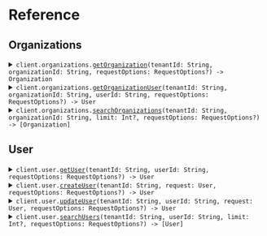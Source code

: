 # Reference
## Organizations
<details><summary><code>client.organizations.<a href="/Sources/Resources/Organizations/OrganizationsClient.swift">getOrganization</a>(tenantId: String, organizationId: String, requestOptions: RequestOptions?) -> Organization</code></summary>
<dl>
<dd>

#### 🔌 Usage

<dl>
<dd>

<dl>
<dd>

```swift
import Foundation
import PathParameters

private func main() async throws {
    let client = PathParametersClient()

    try await client.organizations.getOrganization(
        tenantId: "tenant_id",
        organizationId: "organization_id"
    )
}

try await main()
```
</dd>
</dl>
</dd>
</dl>

#### ⚙️ Parameters

<dl>
<dd>

<dl>
<dd>

**tenantId:** `String` 
    
</dd>
</dl>

<dl>
<dd>

**organizationId:** `String` 
    
</dd>
</dl>

<dl>
<dd>

**requestOptions:** `RequestOptions?` — Additional options for configuring the request, such as custom headers or timeout settings.
    
</dd>
</dl>
</dd>
</dl>


</dd>
</dl>
</details>

<details><summary><code>client.organizations.<a href="/Sources/Resources/Organizations/OrganizationsClient.swift">getOrganizationUser</a>(tenantId: String, organizationId: String, userId: String, requestOptions: RequestOptions?) -> User</code></summary>
<dl>
<dd>

#### 🔌 Usage

<dl>
<dd>

<dl>
<dd>

```swift
import Foundation
import PathParameters

private func main() async throws {
    let client = PathParametersClient()

    try await client.organizations.getOrganizationUser(
        organizationId: "organization_id",
        userId: "user_id"
    )
}

try await main()
```
</dd>
</dl>
</dd>
</dl>

#### ⚙️ Parameters

<dl>
<dd>

<dl>
<dd>

**tenantId:** `String` 
    
</dd>
</dl>

<dl>
<dd>

**organizationId:** `String` 
    
</dd>
</dl>

<dl>
<dd>

**userId:** `String` 
    
</dd>
</dl>

<dl>
<dd>

**requestOptions:** `RequestOptions?` — Additional options for configuring the request, such as custom headers or timeout settings.
    
</dd>
</dl>
</dd>
</dl>


</dd>
</dl>
</details>

<details><summary><code>client.organizations.<a href="/Sources/Resources/Organizations/OrganizationsClient.swift">searchOrganizations</a>(tenantId: String, organizationId: String, limit: Int?, requestOptions: RequestOptions?) -> [Organization]</code></summary>
<dl>
<dd>

#### 🔌 Usage

<dl>
<dd>

<dl>
<dd>

```swift
import Foundation
import PathParameters

private func main() async throws {
    let client = PathParametersClient()

    try await client.organizations.searchOrganizations(
        organizationId: "organization_id",
        limit: 1
    )
}

try await main()
```
</dd>
</dl>
</dd>
</dl>

#### ⚙️ Parameters

<dl>
<dd>

<dl>
<dd>

**tenantId:** `String` 
    
</dd>
</dl>

<dl>
<dd>

**organizationId:** `String` 
    
</dd>
</dl>

<dl>
<dd>

**limit:** `Int?` 
    
</dd>
</dl>

<dl>
<dd>

**requestOptions:** `RequestOptions?` — Additional options for configuring the request, such as custom headers or timeout settings.
    
</dd>
</dl>
</dd>
</dl>


</dd>
</dl>
</details>

## User
<details><summary><code>client.user.<a href="/Sources/Resources/User/UserClient.swift">getUser</a>(tenantId: String, userId: String, requestOptions: RequestOptions?) -> User</code></summary>
<dl>
<dd>

#### 🔌 Usage

<dl>
<dd>

<dl>
<dd>

```swift
import Foundation
import PathParameters

private func main() async throws {
    let client = PathParametersClient()

    try await client.user.getUser(userId: "user_id")
}

try await main()
```
</dd>
</dl>
</dd>
</dl>

#### ⚙️ Parameters

<dl>
<dd>

<dl>
<dd>

**tenantId:** `String` 
    
</dd>
</dl>

<dl>
<dd>

**userId:** `String` 
    
</dd>
</dl>

<dl>
<dd>

**requestOptions:** `RequestOptions?` — Additional options for configuring the request, such as custom headers or timeout settings.
    
</dd>
</dl>
</dd>
</dl>


</dd>
</dl>
</details>

<details><summary><code>client.user.<a href="/Sources/Resources/User/UserClient.swift">createUser</a>(tenantId: String, request: User, requestOptions: RequestOptions?) -> User</code></summary>
<dl>
<dd>

#### 🔌 Usage

<dl>
<dd>

<dl>
<dd>

```swift
import Foundation
import PathParameters

private func main() async throws {
    let client = PathParametersClient()

    try await client.user.createUser(
        tenantId: "tenant_id",
        request: User(
            name: "name",
            tags: [
                "tags",
                "tags"
            ]
        )
    )
}

try await main()
```
</dd>
</dl>
</dd>
</dl>

#### ⚙️ Parameters

<dl>
<dd>

<dl>
<dd>

**tenantId:** `String` 
    
</dd>
</dl>

<dl>
<dd>

**request:** `User` 
    
</dd>
</dl>

<dl>
<dd>

**requestOptions:** `RequestOptions?` — Additional options for configuring the request, such as custom headers or timeout settings.
    
</dd>
</dl>
</dd>
</dl>


</dd>
</dl>
</details>

<details><summary><code>client.user.<a href="/Sources/Resources/User/UserClient.swift">updateUser</a>(tenantId: String, userId: String, request: User, requestOptions: RequestOptions?) -> User</code></summary>
<dl>
<dd>

#### 🔌 Usage

<dl>
<dd>

<dl>
<dd>

```swift
import Foundation
import PathParameters

private func main() async throws {
    let client = PathParametersClient()

    try await client.user.updateUser(
        userId: "user_id",
        request: .init(body: User(
            name: "name",
            tags: [
                "tags",
                "tags"
            ]
        ))
    )
}

try await main()
```
</dd>
</dl>
</dd>
</dl>

#### ⚙️ Parameters

<dl>
<dd>

<dl>
<dd>

**tenantId:** `String` 
    
</dd>
</dl>

<dl>
<dd>

**userId:** `String` 
    
</dd>
</dl>

<dl>
<dd>

**request:** `User` 
    
</dd>
</dl>

<dl>
<dd>

**requestOptions:** `RequestOptions?` — Additional options for configuring the request, such as custom headers or timeout settings.
    
</dd>
</dl>
</dd>
</dl>


</dd>
</dl>
</details>

<details><summary><code>client.user.<a href="/Sources/Resources/User/UserClient.swift">searchUsers</a>(tenantId: String, userId: String, limit: Int?, requestOptions: RequestOptions?) -> [User]</code></summary>
<dl>
<dd>

#### 🔌 Usage

<dl>
<dd>

<dl>
<dd>

```swift
import Foundation
import PathParameters

private func main() async throws {
    let client = PathParametersClient()

    try await client.user.searchUsers(
        userId: "user_id",
        limit: 1
    )
}

try await main()
```
</dd>
</dl>
</dd>
</dl>

#### ⚙️ Parameters

<dl>
<dd>

<dl>
<dd>

**tenantId:** `String` 
    
</dd>
</dl>

<dl>
<dd>

**userId:** `String` 
    
</dd>
</dl>

<dl>
<dd>

**limit:** `Int?` 
    
</dd>
</dl>

<dl>
<dd>

**requestOptions:** `RequestOptions?` — Additional options for configuring the request, such as custom headers or timeout settings.
    
</dd>
</dl>
</dd>
</dl>


</dd>
</dl>
</details>

